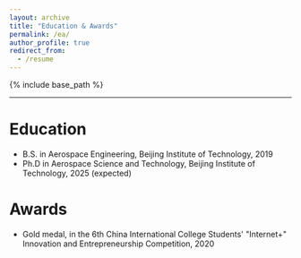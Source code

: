 ```yaml
---
layout: archive
title: "Education & Awards"
permalink: /ea/
author_profile: true
redirect_from:
  - /resume
---
```


{% include base_path %}

<hr color="#FFFFFF" />

Education
======
* B.S. in Aerospace Engineering, Beijing Institute of Technology, 2019
* Ph.D in Aerospace Science and Technology, Beijing Institute of Technology, 2025 (expected)

Awards
======
* Gold medal, in the 6th China International College Students' "Internet+" Innovation and Entrepreneurship Competition, 2020
